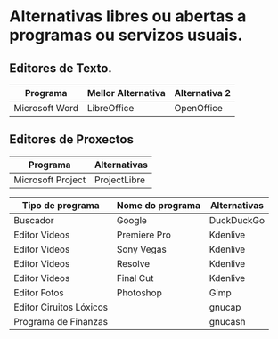 # Alternativas libres ou abertas a programas ou servizos usuais.

## Editores de Texto.

| Programa | Mellor Alternativa | Alternativa 2 |
| ------------ | ------------- | ------------- |
| Microsoft Word | LibreOffice | OpenOffice |

## Editores de Proxectos
| Programa | Alternativas |
| ------------ | ------------- |
| Microsoft Project | ProjectLibre | GanttProject | ToDoList | 2-plan Project Management Software | Open Workbench |

| Tipo de programa        | Nome do programa  | Alternativas                                                                                 | 
|-------------------------|-------------------|----------------------------------------------------------------------------------------------| 
| Buscador                | Google            | DuckDuckGo                                                                                   | 
| Editor Videos           | Premiere Pro      | Kdenlive | Shotcut                                                                           | 
| Editor Videos           | Sony Vegas        | Kdenlive | Shotcut                                                                           | 
| Editor Videos           | Resolve           | Kdenlive | Shotcut                                                                           | 
| Editor Videos           | Final Cut         | Kdenlive | Shotcut                                                                           | 
| Editor Fotos            | Photoshop         | Gimp                                                                                         | 
| Editor Ciruitos Lóxicos |                   | gnucap                                                                                       | 
| Programa de Finanzas    |                   | gnucash                                                                                      | 
